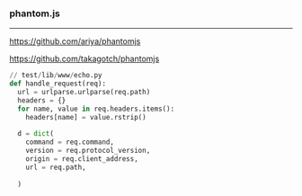 ### phantom.js
---
https://github.com/ariya/phantomjs

https://github.com/takagotch/phantomjs

```py
// test/lib/www/echo.py
def handle_request(req):
  url = urlparse.urlparse(req.path)
  headers = {}
  for name, value in req.headers.items():
    headers[name] = value.rstrip()
  
  d = dict(
    command = req.command,
    version = req.protocol_version,
    origin = req.client_address,
    url = req.path,
    
  )

```

```
```

```
```

